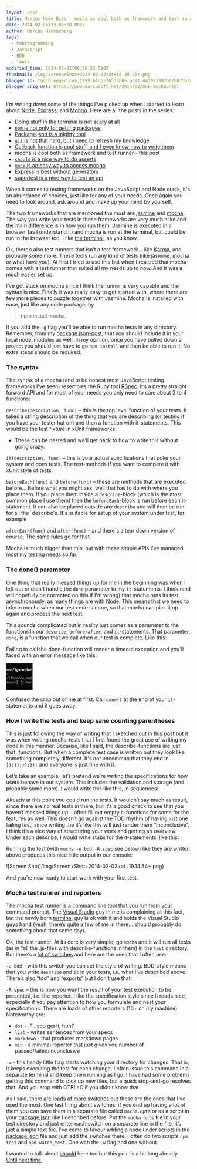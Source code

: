 ```yaml
---
layout: post
title: Marcus Node Bits - mocha is cool both as framework and test runner
date: 2014-02-06T13:00:00.000Z
author: Marcus Hammarberg
tags:
  - MobProgramming
  - Javascript
  - BDD
  - Tools
modified_time: 2014-06-02T08:56:52.510Z
thumbnail: /img/Screen+Shot+2014-02-02+at+18.40.48+.png
blogger_id: tag:blogger.com,1999:blog-36533086.post-4430213870078035524
blogger_orig_url: https://www.marcusoft.net/2014/02/mnb-mocha.html
---
```


I'm writing down some of the things I've picked up when I started to learn about [Node](http://nodejs.org/), [Express](http://expressjs.com/), and [Mongo](http://www.mongodb.org/). Here are all the posts in the series:

- [Doing stuff in the terminal is not scary at all](https://www.marcusoft.net/2014/02/mnb-terminal.html)
- [`npm` is not only for getting packages](https://www.marcusoft.net/2014/02/mnb-npm.html)
- [Package.json is a mighty tool](https://www.marcusoft.net/2014/02/mnb-packagejson.html)
- [`git` is not that hard, but I need to refresh my knowledge](https://www.marcusoft.net/2014/02/mnb-git.html)
- [Callback function is cool stuff, and I even know how to write them](https://www.marcusoft.net/2014/02/mnb-callbacks.html)
- mocha is cool both as framework and test runner - this post
- [`should` is a nice way to do asserts](https://www.marcusoft.net/2014/02/mnb-should.html)
- [`monk` is an easy way to access mongo](https://www.marcusoft.net/2014/02/mnb-monk.html)
- [Express is best without generators](https://www.marcusoft.net/2014/02/mnb-express.html)
- [supertest is a nice way to test an api](https://www.marcusoft.net/2014/02/mnb-supertest.html)

When it comes to testing frameworks on the JavaScript and Node stack, it's an abundance of choices, just like for any of your needs. Once again you need to look around, ask around and make up your mind by yourself.

The two frameworks that are mentioned the most are [jasmine](http://pivotal.github.io/jasmine/) and [mocha](http://visionmedia.github.io/mocha/). The way you write your tests in these frameworks are very much alike and the main difference is in how you run them. Jasmine is executed in a browser (as I understand it) and mocha is run at the terminal, but could be run in the browser too. I like [the terminal](https://www.marcusoft.net/2014/02/mnb-terminal.html), as you know.

Ok, there’s also test runners that isn’t a test framework… like [Karma](http://karma-runner.github.io/), and probably some more. These tools run any kind of tests (like jasmine, mocha or what have you).  At first I tried to use this but when I realized that mocha comes with a test runner that suited all my needs up to now. And it was a much easier set up.

I’ve got stuck on mocha since I think the runner is very capable and the syntax is nice. Finally it was really easy to get started with, where there are few more pieces to puzzle together with Jasmine. Mocha is installed with ease, just like any node package, by

> npm install mocha.

If you add the `-g` flag you’ll be able to run mocha tests in any directory. Remember, from my [package.json-post](https://www.marcusoft.net/2014/02/mnb-mocha.html), that you should include it in your local node_modules as well. In my opinion, once you have pulled down a project you should just have to go `npm install` and then be able to run it. No extra steps should be required.

### The syntax

The syntax of a mocha (and to be honest most JavaScript testing frameworks I’ve seen) resembles the Ruby tool [RSpec](http://rspec.info/). It’s a pretty straight forward API and for most of your needs you only need to care about 3 to 4 functions:

`describe(description, func)` – this is the top level function of your tests. It takes a string description of the thing that you are describing (or testing if you have your tester hat on) and then a function with it-statements. This would be the test fixture in xUnit frameworks.

- These can be nested and we’ll get back to how to  write this without going crazy.

`it(description, func)` – this is your actual specifications that poke your system and does tests. The test-methods if you want to compare it with xUnit style of tests.

`beforeEach(func)` and `before(func)` – these are methods that are executed before... Before what you might ask, well that has to do with where you place them. If you place them inside a `describe`-block (which is the most common place I use them) then the `beforeEach`-block is run before each it-statement. It can also be placed outside any `describe` and will then be run for all the `describe's. It's suitable for setup of your system under test, for example

`afterEach(func)` and `after(func)` – and there´s a tear down version of course. The same rules go for that.

Mocha is much bigger than this, but with these simple APIs I've managed most my testing needs so far.

### The done() parameter

One thing that really messed things up for me in the beginning was when I left out or didn't handle the `done` parameter to my `it`-statements. I think (and will hopefully be corrected on this if I'm wrong) that mocha runs its test asynchronously, as many things are with [Node](http://nodejs.org/). This means that we need to inform mocha when our test code is done, so that mocha can pick it up again and process the next test.

This sounds complicated but in reality just comes as a parameter to the functions in our `describe`, `before/after`, and `it`-statements. That parameter, `done`, is a function that we call when our test is complete. Like this:

Failing to call the done-function will render a timeout exception and you'll faced with an error message like this:

![Screen Shot](/img/Screen+Shot+2014-02-02+at+18.40.48+.png)

Confused the crap out of me at first. Call `done()` at the end of your `it`-statements and it goes away.

### How I write the tests and keep sane counting parentheses

This is just following the way of writing that I sketched out in [this post](https://www.marcusoft.net/2014/02/mnb-callback.html) but it was when writing mocha-tests that I first found the great use of writing my code in this manner. Because, like I said, the describe-functions are just that; functions. But when a complete test case is written out they look like something completely different. It's not uncommon that they end in `});});});});` and everyone is just fine with it.

Let’s take an example; let’s pretend we’re writing the specifications for how users behave in our system. This includes the validation and storage (and probably some more). I would write this like this, in sequences:

Already at this point you could run the tests. It wouldn’t say much as result, since there are no real tests in there, but it’s a good check to see that you haven’t messed things up. I often fill out empty it-functions for some for the features as well. This doesn’t go against the TDD rhythm of having just one failing test, since writing the it’s like this will just render them “inconclusive”. I think it’s a nice way of structuring your work and getting an overview. Under each describe, I would write stubs for the it-statements, like this:

Running the test (with `mocha -u bdd -R spec` see below) like they are written above produces this nice little output in our console:

![Screen Shot]/img/Screen+Shot+2014-02-02+at+19.14.54+.png)

And you’re now ready to start work with your first test.

### Mocha test runner and reporters

The mocha test runner is a command line tool that you run from your command prompt. The [Visual Studio](http://www.visualstudio.com/) guy in me is complaining at this fact, but the newly born [terminal](https://www.marcusoft.net/2014/02/mnb-terminal.html) guy is ok with it and holds the Visual Studio guys hand (yeah, there’s quite a few of me in there… should probably do something about that some day).

Ok, the test runner. At its core is very simple; go `mocha` and it will run all tests (as in “all the .js-files with describe-functions in them)  in the `test` directory. But there’s a [lot of switches](http://visionmedia.github.io/mocha/#usage) and here are the ones that I often use:

`-u bdd` – with this switch you can set the style of writing. BDD-style means that you write `describe` and `it` in your tests, i.e. what I’ve described above. There’s also “tdd” and “exports” but I don't use that.

`-R spec` – this is how you want the result of your test execution to be presented, i.e. the reporter. I like the specification style since it reads nice, especially if you pay attention to how you formulate and nest your specifications. There are loads of other reporters (10+ on my machine). Noteworthy are:

- `dot` - .F.. you get it, huh?
- `list` - writes sentences from your specs
- `markdown` - that produces markdown pages
- `min` - a minimal reporter that just gives you number of passed/failed/inconclusive

`-w` - this handy little flag starts watching your directory for changes. That is; it keeps executing the test for each change. I often issue this command in a separate terminal and keep them running as I go. I have had some problems getting this command to pick up new files, but a quick stop-and-go resolves that. And you stop with CTRL+C if you didn't know that.

As I said, there [are loads of more switches](http://visionmedia.github.io/mocha/#usage) but these are the ones that I’ve used the most. One last thing about switches: if you end up having a lot of them you can save them in a separate file called `mocha.opts` or as a script in your [package.json](https://www.marcusoft.net/2014/02/mnb-packagejson.html) like I described before.  Put the `mocha.opts` file in your test directory and just enter each switch on a separate line in the file, it’s just a simple text file. I've come to favour adding a node under scripts in the [package.json](https://www.marcusoft.net/2014/02/mnb-packagejson.html) file and just add the switches there. I often do two scripts `npm test` and `npm watch_test`. One with the `-w` flag and one without.

I wanted to talk about [should](https://www.marcusoft.net/2014/02/mnb-should.html) here too but this post is a bit long already. [Until next time.](https://www.marcusoft.net/2014/02/mnb-should.html)

